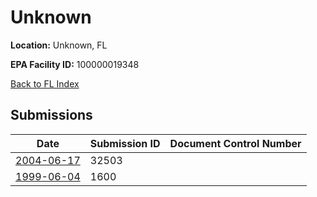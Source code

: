# Unknown

**Location:** Unknown, FL

**EPA Facility ID:** 100000019348

[Back to FL Index](../../index.md)

## Submissions

| Date | Submission ID | Document Control Number |
|------|--------------|-------------------------|
| [2004-06-17](submissions/32503.md) | 32503 |  |
| [1999-06-04](submissions/1600.md) | 1600 |  |
